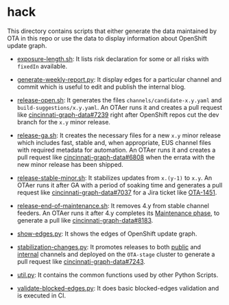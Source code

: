 # hack

This directory contains scripts that either generate the data maintained by OTA in this repo or use the data to display information about OpenShift update graph.


* [exposure-length.sh](exposure-length.sh): It lists risk declaration for some or all risks with `fixedIn` available.

* [generate-weekly-report.py](generate-weekly-report.py): It display edges for a particular channel and commit which is useful to edit and publish the internal blog.

* [release-open.sh](release-open.sh): It generates the files `channels/candidate-x.y.yaml` and `build-suggestions/x.y.yaml`. An OTAer runs it and creates a pull request like [cincinnati-graph-data#7239](https://github.com/openshift/cincinnati-graph-data/pull/7239) right after OpenShift repos cut the dev branch for the `x.y` minor release.

* [release-ga.sh](release-ga.sh): It creates the necessary files for a new `x.y` minor release which includes fast, stable and, when appropriate, EUS channel files with required metadata for automation. An OTAer runs it and creates a pull request like [cincinnati-graph-data#6808](https://github.com/openshift/cincinnati-graph-data/pull/6808) when the errata with the new minor release has been shipped.

* [release-stable-minor.sh](release-stable-minor.sh): It stabilizes updates from `x.(y-1)` to `x.y`.  An OTAer runs it after GA with a period of  soaking time and generates a pull request like [cincinnati-graph-data#7037](https://github.com/openshift/cincinnati-graph-data/pull/7037) for a Jira ticket like [OTA-1451](https://issues.redhat.com/browse/OTA-1451).

* [release-end-of-maintenance.sh](release-end-of-maintenance.sh): It removes 4.y from stable channel feeders.  An OTAer runs it after 4.y completes its [Maintenance phase][maintenance], to generate a pull like [cincinnati-graph-data#8183](https://github.com/openshift/cincinnati-graph-data/pull/8183).

* [show-edges.py](show-edges.py): It shows the edges of OpenShift update graph.

* [stabilization-changes.py](stabilization-changes.py): It promotes releases to both [public](../channels/) and [internal](../internal-channels/) channels and deployed on the `OTA-stage` cluster to generate a pull request like [cincinnati-graph-data#7243](https://github.com/openshift/cincinnati-graph-data/pull/7243).

* [util.py](util.py): It contains the common functions used by other Python Scripts.

* [validate-blocked-edges.py](validate-blocked-edges.py): It does basic blocked-edges validation and is executed in CI.

[maintenance]: https://access.redhat.com/support/policy/updates/openshift#maintenancesupport
